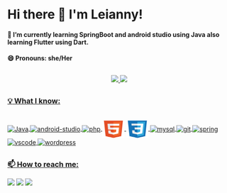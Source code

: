 # Hi there 👋 I'm Leianny!

#### 🌱 I’m currently learning SpringBoot and android studio using Java also learning Flutter using Dart.
#### 😄 Pronouns: she/Her

##

<div align="center">
  <a href="https://github.com/Leypoiani">
  <img height="180em" src="https://github-readme-stats.vercel.app/api?username=Leypoiani&show_icons=true&theme=dracula&include_all_commits=true&count_private=true"/>
  <img height="180em" src="https://github-readme-stats.vercel.app/api/top-langs/?username=Leypoiani&layout=compact&langs_count=7&theme=dracula"/>
</div>

  ##

  ### :bulb: What I know:

 <div style="display: inline_block"><br>
  <img align="center" alt="Java" height="40" width="50" src="https://cdn.jsdelivr.net/gh/devicons/devicon/icons/java/java-original.svg">
  <img align="center" alt="android-studio" height="40" width="50" src="https://cdn.jsdelivr.net/gh/devicons/devicon/icons/androidstudio/androidstudio-original.svg" />
  <img align="center" alt="php" height="40" width="50" src="https://cdn.jsdelivr.net/gh/devicons/devicon/icons/php/php-original.svg"/>
  <img align="center" alt="HTML" height="40" width="50" src="https://raw.githubusercontent.com/devicons/devicon/master/icons/html5/html5-original.svg">
  <img align="center" alt="CSS" height="40" width="50" src="https://raw.githubusercontent.com/devicons/devicon/master/icons/css3/css3-original.svg">
  <img align="center" alt="mysql" height="40" width="50" src="https://cdn.jsdelivr.net/gh/devicons/devicon/icons/mysql/mysql-original-wordmark.svg"/>
  <img align="center" alt="git" height="40" width="50" src="https://cdn.jsdelivr.net/gh/devicons/devicon/icons/git/git-original.svg"/>
  <img align="center" alt="spring" height="40" width="50" src="https://cdn.jsdelivr.net/gh/devicons/devicon/icons/spring/spring-original-wordmark.svg"/>
  <img align="center" alt="vscode" height="40" width="50" src="https://cdn.jsdelivr.net/gh/devicons/devicon/icons/vscode/vscode-original.svg"/>
  <img align="center" alt="wordpress" height="40" width="50" src="https://cdn.jsdelivr.net/gh/devicons/devicon/icons/wordpress/wordpress-original.svg"/>

  ##

   ### 📫 How to reach me:
  <div> 
 <a href="https://discord.gg/Leypoiani Leypoiani#6322" target="_blank"><img src="https://img.shields.io/badge/Discord-7289DA?style=for-the-badge&logo=discord&logoColor=white" target="_blank"></a> 
 <a href = "mailto:leianny.poiani@gmail.com"><img src="https://img.shields.io/badge/Gmail-D14836?style=for-the-badge&logo=gmail&logoColor=white" target="_blank"></a>
 <a href="https://www.linkedin.com/in/leianny-poiani/" target="_blank"><img src="https://img.shields.io/badge/-LinkedIn-%230077B5?style=for-the-badge&logo=linkedin&logoColor=white" target="_blank"></a> 

</div>

<!---
Leypoiani/Leypoiani is a ✨ special ✨ repository because its `README.md` (this file) appears on your GitHub profile.
You can click the Preview link to take a look at your changes.
--->
